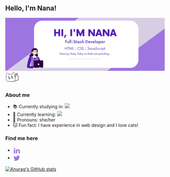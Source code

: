 <h2> Hello, I'm Nana!</h2>
<img align="center" src="/img/main-picture.png">

<img src="/img/hi.gif" width="50" height="40">
<h3>About me</h3>

- 📚 Currently studying in: <img width="70" src="https://img.shields.io/badge/Microverse-blueviolet"><br/>
- 📖 Currently learning: <img src="https://img.shields.io/badge/JavaScript-5519B6"/><br/>
- 🤝 Pronouns: she/her<br/>
- 🐱 Fun fact: I have experience in web design and I love cats!<br/>

<h3>Find me here</h3>

- <a href="https://www.linkedin.com/in/arina-rodina-144612219/?locale=en_US"><img align="center" src="/img/linkedin-fill.png"></a>
- <a href="https://twitter.com/rdnrn_nana"><img align="center" src="/img/twitter-fill.png"></a>

[![Anurag's GitHub stats](https://github-readme-stats.vercel.app/api?username=rdnrn&hide=issues,contribs&theme=buefy)](https://github.com/anuraghazra/github-readme-stats)

